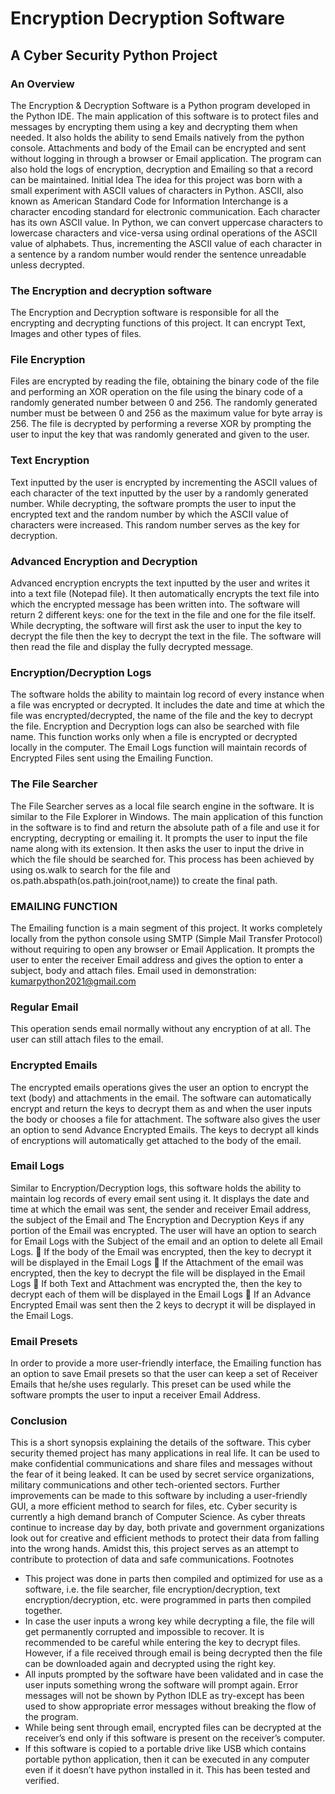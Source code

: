 # Encryption Decryption Software
## A Cyber Security Python Project

### **An Overview** <br>
The Encryption & Decryption Software is a Python program developed in the Python IDE.
The main application of this software is to protect files and messages by encrypting them using a key and decrypting them when needed. It also holds the ability to send Emails natively from the python console.
Attachments and body of the Email can be encrypted and sent without logging in through a browser or Email application.
The program can also hold the logs of encryption, decryption and Emailing so that a record can be maintained.
Initial Idea
The idea for this project was born with a small experiment with ASCII values of characters in Python. ASCII, also known as American Standard Code for Information Interchange is a character encoding standard for electronic communication. Each character has its own ASCII value. 
 In Python, we can convert uppercase characters to lowercase characters and vice-versa using ordinal operations of the ASCII value of alphabets. 
Thus, incrementing the ASCII value of each character in a sentence by a random number would render the sentence unreadable unless decrypted. 

### **The Encryption and decryption software** <br>
The Encryption and Decryption software is responsible for all the encrypting and decrypting functions of this project. It can encrypt Text, Images and other types of files.
                        
### **File Encryption** <br>
Files are encrypted by reading the file, obtaining the binary code of the file and performing an XOR operation on the file using the binary code of a randomly generated number between 0 and 256.
The randomly generated number must be between 0 and 256 as the maximum value for byte array is 256.
The file is decrypted by performing a reverse XOR by prompting the user to input the key that was randomly generated and given to the user.

### **Text Encryption** <br>
Text inputted by the user is encrypted by incrementing the ASCII values of each character of the text inputted by the user by a randomly generated number.
While decrypting, the software prompts the user to input the encrypted text and the random number by which the ASCII value of characters were increased. This random number serves as the key for decryption.

### **Advanced Encryption and Decryption** <br>
Advanced encryption encrypts the text inputted by the user and writes it into a text file (Notepad file). It then automatically encrypts the text file into which the encrypted message has been written into. The software will return 2 different keys: one for the text in the file and one for the file itself. 
While decrypting, the software will first ask the user to input the key to decrypt the file then the key to decrypt the text in the file. The software will then read the file and display the fully decrypted message. 

### **Encryption/Decryption Logs** <br>
The software holds the ability to maintain log record of every instance when a file was encrypted or decrypted. It includes the date and time at which the file was encrypted/decrypted, the name of the file and the key to decrypt the file. Encryption and Decryption logs can also be searched with file name.
This function works only when a file is encrypted or decrypted locally in the computer. The Email Logs function will maintain records of Encrypted Files sent using the Emailing Function.

### **The File Searcher** <br>
The File Searcher serves as a local file search engine in the software. It is similar to the File Explorer in Windows. The main application of this function in the software is to find and return the absolute path of a file and use it for encrypting, decrypting or emailing it. 
It prompts the user to input the file name along with its extension. It then asks the user to input the drive in which the file should be searched for.
This process has been achieved by using os.walk to search for the file and os.path.abspath(os.path.join(root,name)) to create the final path. 

### **EMAILING FUNCTION** <br>
The Emailing function is a main segment of this project. It works completely locally from the python console using SMTP (Simple Mail Transfer Protocol) without requiring to open any browser or Email Application. It prompts the user to enter the receiver Email address and gives the option to enter a subject, body and attach files.
Email used in demonstration: kumarpython2021@gmail.com

### **Regular Email**
This operation sends email normally without any encryption of at all. The user can still attach files to the email. 

### **Encrypted Emails** <br>
The encrypted emails operations gives the user an option to encrypt the text (body) and attachments in the email. The software can automatically encrypt and return the keys to decrypt them as and when the user inputs the body or chooses a file for attachment. The software also gives the user an option to send Advance Encrypted Emails. The keys to decrypt all kinds of encryptions will automatically get attached to the body of the email.

### **Email Logs** <br>
Similar to Encryption/Decryption logs, this software holds the ability to maintain log records of every email sent using it. It displays the date and time at which the email was sent, the sender and receiver Email address, the subject of the Email and The Encryption and Decryption Keys if any portion of the Email was encrypted.
The user will have an option to search for Email Logs with the Subject of the email and an option to delete all Email Logs.
	If the body of the Email was encrypted, then the key to decrypt it will be displayed in the Email Logs
	If the Attachment of the email was encrypted, then the key to decrypt the file will be displayed in the Email Logs
	If both Text and Attachment was encrypted the, then the key to decrypt each of them will be displayed in the Email Logs
	If an Advance Encrypted Email was sent then the 2 keys to decrypt it will be displayed in the Email Logs.

### **Email Presets** <br>
In order to provide a more user-friendly interface, the Emailing function has an option to save Email presets so that the user can keep a set of Receiver Emails that he/she uses regularly. This preset can be used while the software prompts the user to input a receiver Email Address.


### **Conclusion** <br>
This is a short synopsis explaining the details of the software. This cyber security themed project has many applications in real life. It can be used to make confidential communications and share files and messages without the fear of it being leaked. It can be used by secret service organizations, military communications and other tech-oriented sectors.
Further improvements can be made to this software by including a user-friendly GUI, a more efficient method to search for files, etc.
Cyber security is currently a high demand branch of Computer Science. As cyber threats continue to increase day by day, both private and government organizations look out for creative and efficient methods to protect their data from falling into the wrong hands. Amidst this, this project serves as an attempt to contribute to protection of data and safe communications.
Footnotes
-	This project was done in parts then compiled and optimized for use as a software, i.e. the file searcher, file encryption/decryption, text encryption/decryption, etc. were programmed in parts then compiled together.
-	In case the user inputs a wrong key while decrypting a file, the file will get permanently corrupted and impossible to recover. It is recommended to be careful while entering the key to decrypt files. However, if a file received  through email is being decrypted then the file can be downloaded again and decrypted using the right key.
-	All inputs prompted by the software have been validated and in case the user inputs something wrong the software will prompt again. Error messages will not be shown by Python IDLE as try-except has been used to show appropriate error messages without breaking the flow of the program.
-	While being sent through email, encrypted files can be decrypted at the receiver’s end only if this software is present on the receiver’s computer.
-	If this software is copied to a portable drive like USB which contains portable python application, then it can be executed in any computer even if it doesn’t have python installed in it. This has been tested and verified.

